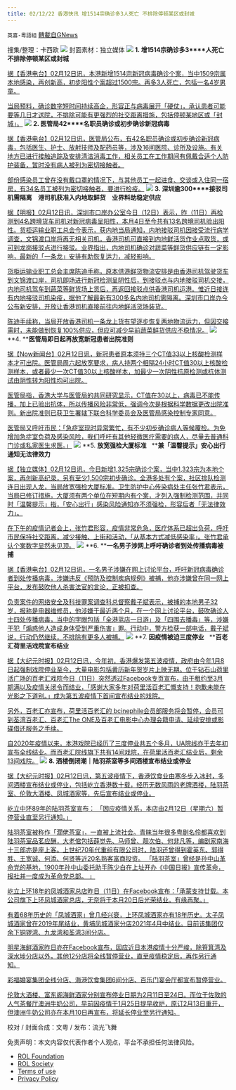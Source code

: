 ```yaml
---
title: 02/12/22 香港快讯 增1514宗确诊多3人死亡 不排除停顿某区或封城
---
```

`英喜-粵語組` [轉載自GNews](https://gnews.org/zh-hans/1995404/)

搜集/整理：卡西欧
![](https://assets.gnews.org/wp-content/uploads/2022/02/0212fenmian.jpg)
封面素材：独立媒体
![](https://assets.gnews.org/wp-content/uploads/2022/02/2022-02-12-1.png)
**1. ****增****1514****宗确诊多****3****人死亡　不排除停顿某区或封城**

[据【香港电台】02月12日讯，本港新增1514宗新冠病毒确诊个案，当中1509宗属本地感染，再创新高，初步阳性个案超过1500宗。再多3人死亡，包括一名4岁男童。](https://news.rthk.hk/rthk/ch/component/k2/1633353-20220212.htm)

[当局预料，确诊数字短时间持续高企，形容正与病毒展开「硬仗」，承认患者可能要等几日才送院，不排除可能有更强烈的社交距离措施，包括停顿某地区或「封城」。](https://news.rthk.hk/rthk/ch/component/k2/1633353-20220212.htm)
![](https://assets.gnews.org/wp-content/uploads/2022/02/2022-02-12-2.png)
**2. ****医管局****42****名职员确诊或初步确诊新冠病毒**

[据【香港电台】02月12日讯，医管局公布，有42名职员确诊或初步确诊新冠病毒，包括医生、护士、放射技师及配药员等，涉及16间医院、诊所及设施。有关地方已进行接触追踪及安排清洁消毒工作，相关员工在工作期间有佩戴合适个人防护装备，暂时没有病人被列为密切接触者。](https://news.rthk.hk/rthk/ch/component/k2/1633264-20220211.htm)

[部份感染员工曾在没有戴口罩的情况下，与其他员工一起进食、交谈或入住同一宿房，有34名员工被列为密切接触者，要进行检疫。](https://news.rthk.hk/rthk/ch/component/k2/1633264-20220211.htm)
![](https://assets.gnews.org/wp-content/uploads/2022/02/2022-02-12-3.png)
**3. ****深圳逾****300****接驳司机需隔离　港司机获准入内地取鲜货　业界料助稳定供应**

[据【明报】02月12日讯，深圳市口岸办公室今日（12日）表示，昨（11日）再检测到4名跨境货车司机对新冠病毒呈阳性，本月4日至今共有13名跨境司机验出阳性。货柜运输业职工总会今表示，获内地当局通知，内地接驳司机因接受流行病学调查，文锦渡口岸将再无相关司机，香港司机可直接到内地鲜活货作业点取货，或可到龙岗接驳点进行接驳。业界指出，内地司机确诊对蔬菜等鲜货供应链有一定影响，最新的「一条龙」安排有助恢复运力，减轻影响。](https://news.mingpao.com/ins/港聞/article/20220212/s00001/1644663356241/深圳逾300接駁司機需隔離-港司機獲准入內地取鮮貨-業界料助穩定供應)

[货柜运输业职工总会主席陈迪手称，原本供港鲜货物流安排是由香港司机驾驶货车到文锦渡口岸，司机即场进行新冠检测呈阴性后，到接驳点与内地接驳司机交接，内地司机驾车到蔬菜等鲜货场上货后，再返回接驳点供香港司机运港。惟近日接连有内地接驳司机染疫，据他了解最新有300多名内地司机需隔离。深圳市口岸办今公布新安排，开放让香港司机直接前往内地鲜活货场装货。](https://news.mingpao.com/ins/港聞/article/20220212/s00001/1644663356241/深圳逾300接駁司機需隔離-港司機獲准入內地取鮮貨-業界料助穩定供應)

[陈迪手续称，当局开放香港司机一条龙上货有望逐步恢复两地物流运力，但因交接需时，未能做到恢复100%供应，但应可减少早前蔬菜鲜货供应不稳情况。](https://news.mingpao.com/ins/港聞/article/20220212/s00001/1644663356241/深圳逾300接駁司機需隔離-港司機獲准入內地取鮮貨-業界料助穩定供應)
![](https://assets.gnews.org/wp-content/uploads/2022/02/2022-02-12-4.png)
**4. ****医管局即日起再放宽新冠患者出院准则**

[据【Now新闻台】02月12日讯，新冠患者原本须持三个CT值33以上核酸检测样本才可出院。医管局周六起放宽要求，病人持两个相隔24小时CT值30以上核酸检测样本，或者最少一次CT值30以上核酸样本，加最少一次阴性抗原检测或抗体测试由阴性转为阳性均可出院。](https://news.now.com/home/local/player?newsId=466235)

[医管局指，香港大学与医管局的共同研究显示，CT值在30以上，病毒已不能传播，加上已验出抗体，所以传播风险非常低，强调今次是根据科学数据更改出院准则。新出院准则已获卫生署辖下联合科学委员会及医管局感染控制专家同意。](https://news.now.com/home/local/player?newsId=466235)

[医管局又呼吁市民：「急症室现时异常繁忙，有不少初步确诊病人等候覆检。为免增加急症室负荷及感染风险，我们呼吁有其他轻微医疗需要的病人，尽量去普通科门诊或私家医生求医。」](https://news.now.com/home/local/player?newsId=466235)
![](https://assets.gnews.org/wp-content/uploads/2022/02/2022-02-12-5.png)
**5. ****放宽强检大厦标准****   ****兼「温韾提示」安心出行通知无法律效力**

[据【独立媒体】02月12日讯，今日新增1,325宗确诊个案，当中1,323宗为本地个案，再创新高纪录，另有至少1,500宗初步确诊。全港多处有个案，社区排队检测连日出现人龙，当局放宽强检大厦标准。卫生防护中心传染病处主任张竹君表示，当局已修订措施，大厦须有两个单位在短期内有个案，才列入强制检测范围，并同时「温馨提示」指，「安心出行」感染风险通知亦不须强检，形容后者「无法律效力」。](https://www.inmediahk.net/node/政經/放寬強檢大廈標準-兼「溫提」安心出行通知無法律效力)

[在下午的疫情记者会上，张竹君形容，疫情非常危急，医疗体系已超出负荷，呼吁市民保持社交距离，减少接触、上街和活动，「从基本方式减低感染率」。张竹君承认个案数字显然未见顶。](https://www.inmediahk.net/node/政經/放寬強檢大廈標準-兼「溫提」安心出行通知無法律效力)
![](https://assets.gnews.org/wp-content/uploads/2022/02/2022-02-12-6.png)
**6. ****一名男子涉网上呼吁确诊者到处传播病毒被捕**

[据【香港电台】02月12日讯，一名男子涉嫌在网上讨论平台，呼吁新冠病毒确诊者到处传播病毒，涉嫌违反《预防及控制疾病规例》被捕，他亦涉嫌曾在同一网上平台，发布鼓吹他人杀害法官的言论，正被扣查。](https://news.rthk.hk/rthk/ch/component/k2/1633342-20220212.htm)

[负责案件的网络安全及科技罪案调查科总督察戴子斌表示，被捕的本地男子32岁，报称是电器维修员，他涉嫌于最近两个月，在一个网上讨论平台，鼓吹确诊人士四处传播病毒，当中的字眼包括「全港蓝店一日游」及「四围去播毒」等，涉嫌干犯「煽惑他人造成身体受到严重伤害」罪。行动中，警方检获一部电话，戴子斌说，行动仍然继续，不排除有更多人被捕。](https://news.rthk.hk/rthk/ch/component/k2/1633342-20220212.htm)
![](https://assets.gnews.org/wp-content/uploads/2022/02/2022-02-12-7.png)
**7. ****因疫情被迫三度停业****   ****百老汇荷里活戏院宣布结业**

[据【大纪元时报】02月12日讯，今年初，香港爆发第五波疫情，政府由今年1月8日起强制戏院停业至今，大量电影包括黄历新年贺岁片上映无期。位于钻石山荷里活广场的百老汇戏院今日（11日）突然透过Facebook专页宣布，由于租约至3月期满以及疫情关闭令而结业，「感谢大家多年对荷里活百老汇慨支持！抱歉未能在光影之下道别。」成为第五波疫情下首间宣布结业的戏院。](https://hk.epochtimes.com/news/2022-02-11/12061503)

[另外，百老汇亦宣布，荷里活百老汇的 bcinephile会员部服务将会暂停，会员可到荃湾百老汇、百老汇The ONE及百老汇电影中心办理会籍申请、延续安排或影碟借还服务之手续。](https://hk.epochtimes.com/news/2022-02-11/12061503)

[自2020年疫情以来，本港戏院已经历了三度停业共五个多月，UA院线亦于去年初宣布全线结业。而百老汇院线旗下共有14间戏院，在荷里活百老汇结业后，剩余13间戏院。](https://hk.epochtimes.com/news/2022-02-11/12061503)
![](https://assets.gnews.org/wp-content/uploads/2022/02/2022-02-12-8.png)
**8. ****酒楼倒闭潮****｜陆羽茶室等多间酒楼宣布结业或停业**

[据【大纪元时报】02月12日讯，第五波疫情下，香港饮食业由寒冬步入冰封，多间酒楼宣布结业或停业，包括屹立香港数十载，经历无数风雨的老牌酒楼，陆羽茶室、伦敦大酒楼、凤城酒家等，先后宣布结业或停业。](https://hk.epochtimes.com/news/2022-02-12/45647620)

[屹立中环89年的陆羽茶室宣布： 「因应疫情关系，本店由2月12日（星期六）暂停营业直至另行通知。」](https://hk.epochtimes.com/news/2022-02-12/45647620)

[陆羽茶室被称作「濶佬茶室」，一直被上流社会。青睐当年很多粤剧名伶都喜欢到陆羽茶室品茗应酬，大老倌包括薛觉先、马师曾、靓次伯、何非凡等，编剧家南海十三郎亦是座上客。上世纪70年代重组有限公司时，陆羽还曾得到霍英东、郭得胜、王宽诚、何添、何贤等近20名熟客富商投资。 「陆羽茶室」曾经是孙中山革命党的基地，1900年孙中山委托助手陈少白在上址开办《中国日报》宣传革命，报社并一度成为革命党总部。 」](https://hk.epochtimes.com/news/2022-02-12/45647620)

[屹立上环18年的凤城酒家总店昨日（11日）在Facebook宣布：「承蒙支持廿载。本公司旗下上环凤城酒家总店，无奈将于本月20日后光荣结业。有缘再聚。」](https://hk.epochtimes.com/news/2022-02-12/45647620)

[有着68年历史的「凤城酒家」曾几经兴衰，上环凤城酒家亦有18年历史。太子凤城酒家曾在2019年尾结业，黄埔凤城酒家分店2021年4月中结业。目前该集团仅余下铜锣湾、九龙湾和荃湾3间分店。](https://hk.epochtimes.com/news/2022-02-12/45647620)

[明星海鲜酒家昨日亦在Facebook宣布，因应近日本港疫情十分严峻，除筲箕湾及深水埗分店以外，其他12分店将全线暂停营业，直至疫情稳定后，再作另行通知。](https://hk.epochtimes.com/news/2022-02-12/45647620)

[彩福婚宴集团全线分店、海港饮食集团6间分店、百乐门宴会厅都宣布暂停营业。](https://hk.epochtimes.com/news/2022-02-12/45647620)

[伦敦大酒楼、富东阁海鲜酒家分别宣布停业日期为2月11日至24日。而位于佐敦的人气茶餐厅澳洲牛奶公司，早前因疫情于1月25日提早收炉，原订2月13日重开，但澳洲牛奶公司亦在本月10日再宣布，将延长停业至另行通知。](https://hk.epochtimes.com/news/2022-02-12/45647620)

校对 / 封面合成：文粤 / 发布：流光飞舞

 

免责声明：本文内容仅代表作者个人观点，平台不承担任何法律风险。

- [ROL Foundation](https://rolfoundation.org/)
- [ROL Society](https://rolsociety.org/)
- [Terms of use](https://gnews.org/terms-of-use-3/)
- [Privacy Policy](https://gnews.org/privacy-policy/)
